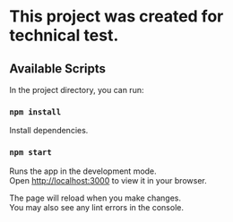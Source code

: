 # This project was created for technical test.

## Available Scripts

In the project directory, you can run:

### `npm install`
Install dependencies.

### `npm start`

Runs the app in the development mode.\
Open [http://localhost:3000](http://localhost:3000) to view it in your browser.

The page will reload when you make changes.\
You may also see any lint errors in the console.
